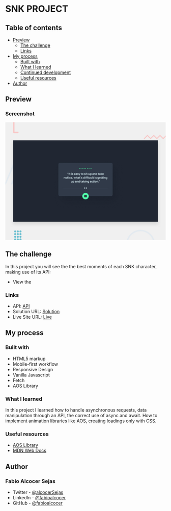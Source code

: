 # SNK PROJECT

## Table of contents

- [Preview](#preview)
  - [The challenge](#the-challenge)
  - [Links](#links)
- [My process](#my-process)
  - [Built with](#built-with)
  - [What I learned](#what-i-learned)
  - [Continued development](#continued-development)
  - [Useful resources](#useful-resources)
- [Author](#author)

## Preview

### Screenshot

![](./preview.jpg)

## The challenge

In this project you will see the the best moments of each SNK character, making use of its API:

- View the

### Links
- API: [API](https://api.adviceslip.com/advice)
- Solution URL: [Solution](https://github.com/fabioalcocer/advice-generator-api/)
- Live Site URL: [Live](https://fabioalcocer.github.io/advice-generator-api/)

## My process

### Built with

- HTML5 markup
- Mobile-first workflow
- Responsive Design
- Vanilla Javascript
- Fetch
- AOS Library

### What I learned

In this project I learned how to handle asynchronous requests, data manipulation through an API, the correct use of async and await. How to implement animation libraries like AOS, creating loadings only with CSS.

### Useful resources

- [AOS Library](https://michalsnik.github.io/aos/)
- [MDN Web Docs](https://developer.mozilla.org/es/docs/Web)

## Author
### Fabio Alcocer Sejas
- Twitter - [@alcocerSejas](https://twitter.com/AlcocerSejas)
- LinkedIn - [@fabioalcocer](https://www.linkedin.com/in/fabio-alcocer/)
- GitHub - [@fabioalcocer](https://github.com/fabioalcocer/)
